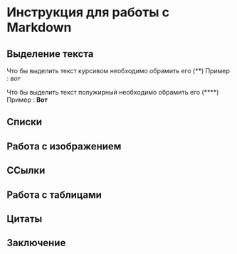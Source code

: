 # Инструкция для работы с Markdown

## Выделение текста

Что бы выделить текст курсивом необходимо обрамить его (**) Пример : *вот*

Что бы выделить текст полужирный необходимо обрамить его (****) Пример : **Вот**


## Списки

## Работа с изображением

## CСылки

## Работа с таблицами

## Цитаты

## Заключение